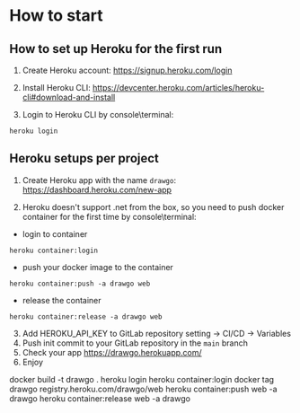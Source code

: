 ﻿# How to start

## How to set up Heroku for the first run
1. Create Heroku account:
https://signup.heroku.com/login

2. Install Heroku CLI:
https://devcenter.heroku.com/articles/heroku-cli#download-and-install

3. Login to Heroku CLI by console\terminal:
```
heroku login
```

## Heroku setups per project
1. Create Heroku app with the name `drawgo`:
https://dashboard.heroku.com/new-app

2. Heroku doesn't support .net from the box, so you need to push docker container for the first time by console\terminal:
* login to container
```
heroku container:login
```
* push your docker image to the container
```
heroku container:push -a drawgo web
```
* release the container
```
heroku container:release -a drawgo web
```
3. Add HEROKU_API_KEY to GitLab repository setting -> CI/CD -> Variables
4. Push init commit to your GitLab repository in the `main` branch
5. Check your app
https://drawgo.herokuapp.com/
6. Enjoy


 docker build -t drawgo .
 heroku login
 heroku container:login
 docker tag drawgo registry.heroku.com/drawgo/web
 heroku container:push web -a drawgo
 heroku container:release web -a drawgo